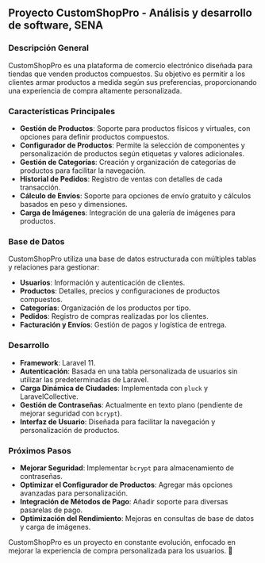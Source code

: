 ## Proyecto CustomShopPro - Análisis y desarrollo de software, SENA

### Descripción General
CustomShopPro es una plataforma de comercio electrónico diseñada para tiendas que venden productos compuestos. Su objetivo es permitir a los clientes armar productos a medida según sus preferencias, proporcionando una experiencia de compra altamente personalizada.

### Características Principales
- **Gestión de Productos**: Soporte para productos físicos y virtuales, con opciones para definir productos compuestos.
- **Configurador de Productos**: Permite la selección de componentes y personalización de productos según etiquetas y valores adicionales.
- **Gestión de Categorías**: Creación y organización de categorías de productos para facilitar la navegación.
- **Historial de Pedidos**: Registro de ventas con detalles de cada transacción.
- **Cálculo de Envíos**: Soporte para opciones de envío gratuito y cálculos basados en peso y dimensiones.
- **Carga de Imágenes**: Integración de una galería de imágenes para productos.

### Base de Datos
CustomShopPro utiliza una base de datos estructurada con múltiples tablas y relaciones para gestionar:
- **Usuarios**: Información y autenticación de clientes.
- **Productos**: Detalles, precios y configuraciones de productos compuestos.
- **Categorías**: Organización de los productos por tipo.
- **Pedidos**: Registro de compras realizadas por los clientes.
- **Facturación y Envíos**: Gestión de pagos y logística de entrega.

### Desarrollo
- **Framework**: Laravel 11.
- **Autenticación**: Basada en una tabla personalizada de usuarios sin utilizar las predeterminadas de Laravel.
- **Carga Dinámica de Ciudades**: Implementada con `pluck` y LaravelCollective.
- **Gestión de Contraseñas**: Actualmente en texto plano (pendiente de mejorar seguridad con `bcrypt`).
- **Interfaz de Usuario**: Diseñada para facilitar la navegación y personalización de productos.

### Próximos Pasos
- **Mejorar Seguridad**: Implementar `bcrypt` para almacenamiento de contraseñas.
- **Optimizar el Configurador de Productos**: Agregar más opciones avanzadas para personalización.
- **Integración de Métodos de Pago**: Añadir soporte para diversas pasarelas de pago.
- **Optimización del Rendimiento**: Mejoras en consultas de base de datos y carga de imágenes.

CustomShopPro es un proyecto en constante evolución, enfocado en mejorar la experiencia de compra personalizada para los usuarios. 🚀
